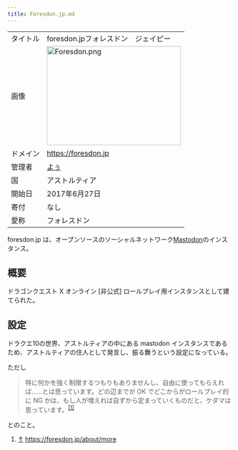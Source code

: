 ```yaml
---
title: Foresdon.jp.md
---
```

<div>

|          |                                                                                                                                                                                                            |
|----------|------------------------------------------------------------------------------------------------------------------------------------------------------------------------------------------------------------|
| タイトル | foresdon.jpフォレスドン　ジェイピー                                                                                                                                                                        |
| 画像     | [<img src="/images/thumb/7/74/Foresdon.png/300px-Foresdon.png" srcset="/images/7/74/Foresdon.png 1.5x" width="300" height="222" alt="Foresdon.png" />](/%E3%83%95%E3%82%A1%E3%82%A4%E3%83%AB:Foresdon.png) |
| ドメイン | <a href="https://foresdon.jp" rel="nofollow">https://foresdon.jp</a>                                                                                                                                       |
| 管理者   | <a href="https://foresdon.jp/@kedama" rel="nofollow">よぅ</a>                                                                                                                                              |
| 国       | アストルティア                                                                                                                                                                                             |
| 開始日   | 2017年6月27日                                                                                                                                                                                              |
| 寄付     | なし                                                                                                                                                                                                       |
| 愛称     | フォレスドン                                                                                                                                                                                               |

  

foresdon.jp は、オープンソースのソーシャルネットワーク[Mastodon](/Mastodon "Mastodon")のインスタンス。

## 概要

ドラゴンクエスト X オンライン \[非公式\] ロールプレイ用インスタンスとして建てられた。

## 設定

ドラクエ10の世界、アストルティアの中にある mastodon インスタンスであるため、アストルティアの住人として発言し、振る舞うという設定になっている。

ただし

> 特に何かを強く制限するつもりもありませんし、自由に使ってもらえれば……とは思っています。どの辺までが OK でどこからがロールプレイ的に NG かは、もし人が増えれば自ずから定まっていくものだと、ケダマは思っています。<sup>[\[1\]](#cite_note-1)</sup>

とのこと。

<div>

1.  [↑](#cite_ref-1) <a href="https://foresdon.jp/about/more" rel="nofollow">https://foresdon.jp/about/more</a>

</div>

</div>
